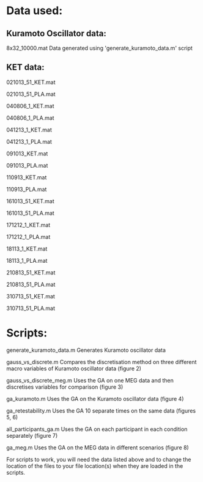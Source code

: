 Data used:
=

Kuramoto Oscillator data:
--
8x32_10000.mat 			Data generated using 'generate_kuramoto_data.m' script


KET data:
--
021013_51_KET.mat

021013_51_PLA.mat

040806_1_KET.mat

040806_1_PLA.mat

041213_1_KET.mat

041213_1_PLA.mat

091013_KET.mat

091013_PLA.mat

110913_KET.mat

110913_PLA.mat

161013_51_KET.mat

161013_51_PLA.mat

171212_1_KET.mat

171212_1_PLA.mat

18113_1_KET.mat

18113_1_PLA.mat

210813_51_KET.mat

210813_51_PLA.mat

310713_51_KET.mat

310713_51_PLA.mat



Scripts:
=
generate_kuramoto_data.m		Generates Kuramoto oscillator data

gauss_vs_discrete.m 			Compares the discretisation method on three different macro variables of Kuramoto oscillator data (figure 2)

gauss_vs_discrete_meg.m 		Uses the GA on one MEG data and then discretises variables for comparison (figure 3)

ga_kuramoto.m				Uses the GA on the Kuramoto oscillator data (figure 4)

ga_retestability.m 			Uses the GA 10 separate times on the same data (figures 5, 6)

all_participants_ga.m 			Uses the GA on each participant in each condition separately (figure 7)

ga_meg.m				Uses the GA on the MEG data in different scenarios (figure 8)



For scripts to work, you will need the data listed above and to change the location of the files to your file location(s) when they are loaded in the scripts.
